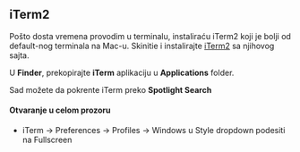 ## iTerm2

Pošto dosta vremena provodim u terminalu, instaliraću iTerm2 koji je bolji od default-nog terminala na Mac-u.
Skinitie i instalirajte [iTerm2](http://www.iterm2.com/) sa njihovog sajta.

U **Finder**, prekopirajte **iTerm** aplikaciju u **Applications** folder.

Sad možete da pokrente iTerm preko **Spotlight Search**

#### Otvaranje u celom prozoru
- iTerm -> Preferences -> Profiles -> Windows u Style dropdown podesiti na Fullscreen
